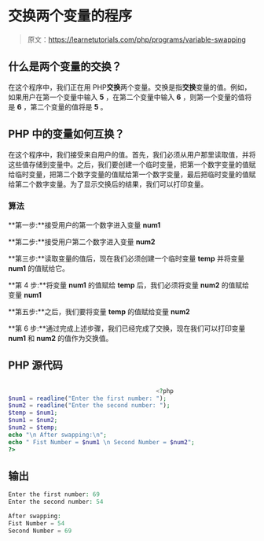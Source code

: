 # 交换两个变量的程序

> 原文：<https://learnetutorials.com/php/programs/variable-swapping>

## 什么是两个变量的交换？

在这个程序中，我们正在用 PHP**交换**两个变量。交换是指**交换**变量的值。例如，如果用户在第一个变量中输入 **5** ，在第二个变量中输入 **6** ，则第一个变量的值将是 **6** ，第二个变量的值将是 **5** 。

## PHP 中的变量如何互换？

在这个程序中，我们接受来自用户的值。首先，我们必须从用户那里读取值，并将这些值存储到变量中。之后，我们要创建一个临时变量，把第一个数字变量的值赋给临时变量，把第二个数字变量的值赋给第一个数字变量，最后把临时变量的值赋给第二个数字变量。为了显示交换后的结果，我们可以打印变量。

### 算法

**第一步:**接受用户的第一个数字进入变量 **num1**

**第二步:**接受用户第二个数字进入变量 **num2**

**第三步:**读取变量的值后，现在我们必须创建一个临时变量 **temp** 并将变量 **num1** 的值赋给它。

**第 4 步:**将变量 **num1** 的值赋给 **temp** 后，我们必须将变量 **num2** 的值赋给变量 **num1**

**第五步:**之后，我们要将变量 **temp** 的值赋给变量 **num2**

**第 6 步:**通过完成上述步骤，我们已经完成了交换，现在我们可以打印变量 **num1** 和 **num2** 的值作为交换值。

## PHP 源代码

```php

                                          <?php
$num1 = readline("Enter the first number: ");
$num2 = readline("Enter the second number: ");
$temp = $num1;
$num1 = $num2;
$num2 = $temp;
echo "\n After swapping:\n";
echo " Fist Number = $num1 \n Second Number = $num2";
?>

```

## 输出

```php
Enter the first number: 69
Enter the second number: 54

After swapping:
Fist Number = 54
Second Number = 69
```
